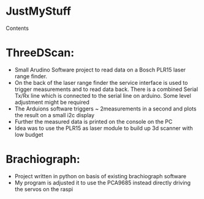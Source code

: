 # JustMyStuff

Contents

ThreeDScan:
===========
* Small Arudino Software project to read data on a Bosch PLR15 laser range finder.
* On the back of the laser range finder the service interface is used to trigger measurements and to read data back. There is a combined Serial Tx/Rx line which is connected to the serial line on arduino. Some level adjustment might be required
* The Arduions software triggers ~ 2measurements in a second and plots the result on a small i2c display
* Further the measured data is printed on the console on the PC
* Idea was to use the PLR15 as laser module to build up 3d scanner with low budget

Brachiograph:
=============
* Project written in python on basis of existing brachiograph software
* My program is adjusted it to use the PCA9685 instead directly driving the servos on the raspi

